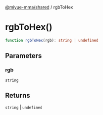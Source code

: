 [@miyue-mma/shared](../index.md) / rgbToHex

# rgbToHex()

```ts
function rgbToHex(rgb): string | undefined
```

## Parameters

### rgb

`string`

## Returns

`string` \| `undefined`
